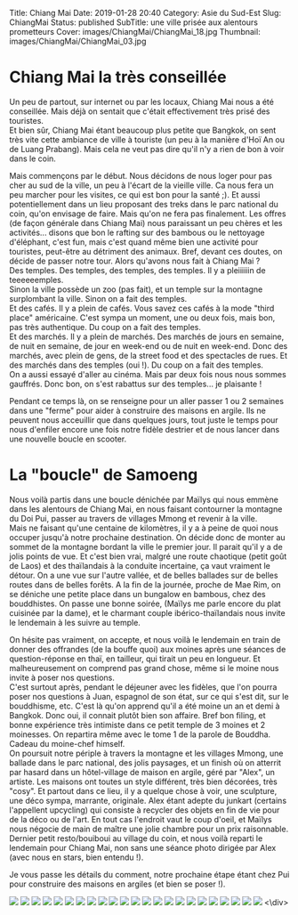 Title: Chiang Mai
Date: 2019-01-28 20:40
Category: Asie du Sud-Est
Slug: ChiangMai
Status: published
SubTitle: une ville prisée aux alentours prometteurs
Cover: images/ChiangMai/ChiangMai_18.jpg
Thumbnail: images/ChiangMai/ChiangMai_03.jpg

# Chiang Mai la très conseillée
Un peu de partout, sur internet ou par les locaux, Chiang Mai nous a été conseillée. Mais déjà on sentait que c'était effectivement très prisé des touristes.  
Et bien sûr, Chiang Mai étant beaucoup plus petite que Bangkok, on sent très vite cette ambiance de ville à touriste (un peu à la manière d'Hoï An ou de Luang Prabang). Mais cela ne veut pas dire qu'il n'y a rien de bon à voir dans le coin.  

Mais commençons par le début. Nous décidons de nous loger pour pas cher au sud de la ville, un peu à l'écart de la vieille ville. Ca nous fera un peu marcher pour les visites, ce qui est bon pour la santé ;). Et aussi potentiellement dans un lieu proposant des treks dans le parc national du coin, qu'on envisage de faire. Mais qu'on ne fera pas finalement. Les offres (de façon générale dans Chiang Mai) nous paraissant un peu chères et les activités... disons que bon le rafting sur des bambous ou le nettoyage d'éléphant, c'est fun, mais c'est quand même bien une activité pour touristes, peut-être au détriment des animaux. Bref, devant ces doutes, on décide de passer notre tour.
Alors qu'avons nous fait à Chiang Mai ?  
Des temples. Des temples, des temples, des temples. Il y a pleiiiiiin de teeeeeemples.  
Sinon la ville possède un zoo (pas fait), et un temple sur la montagne surplombant la ville. Sinon on a fait des temples.  
Et des cafés. Il y a plein de cafés. Vous savez ces cafés à la mode "third place" américaine. C'est sympa un moment, une ou deux fois, mais bon, pas très authentique. Du coup on a fait des temples.  
Et des marchés. Il y a plein de marchés. Des marchés de jours en semaine, de nuit en semaine, de jour en week-end ou de nuit en week-end. Donc des marchés, avec plein de gens, de la street food et des spectacles de rues. Et des marchés dans des temples (oui !). Du coup on a fait des temples.  
On a aussi essayé d'aller au cinéma. Mais par deux fois nous nous sommes gauffrés. Donc bon, on s'est rabattus sur des temples... je plaisante !  

Pendant ce temps là, on se renseigne pour un aller passer 1 ou 2 semaines dans une "ferme" pour aider à construire des maisons en argile. Ils ne peuvent nous acceuillir que dans quelques jours, tout juste le temps pour nous d'enfiler encore une fois notre fidèle destrier et de nous lancer dans une nouvelle boucle en scooter.

# La "boucle" de Samoeng
Nous voilà partis dans une boucle dénichée par Maïlys qui nous emmène dans les alentours de Chiang Mai, en nous faisant contourner la montagne du Doi Pui, passer au travers de villages Mmong et revenir à la ville.  
Mais ne faisant qu'une centaine de kilomètres, il y a à peine de quoi nous occuper jusqu'à notre prochaine destination. On décide donc de monter au sommet de la montagne bordant la ville le premier jour. Il parait qu'il y a de jolis points de vue. Et c'est bien vrai, malgré une route chaotique (petit goût de Laos) et des thaïlandais à la conduite incertaine, ça vaut vraiment le détour. On a une vue sur l'autre vallée, et de belles ballades sur de belles routes dans de belles forêts.
A la fin de la journée, proche de Mae Rim, on se déniche une petite place dans un bungalow en bambous, chez des bouddhistes. On passe une bonne soirée, (Maïlys me parle encore du plat cuisinée par la dame), et le charmant couple ibérico-thaïlandais nous invite le lendemain à les suivre au temple.

On hésite pas vraiment, on accepte, et nous voilà le lendemain en train de donner des offrandes (de la bouffe quoi) aux moines après une séances de question-réponse en thaï, en tailleur, qui tirait un peu en longueur. Et malheureusement on comprend pas grand chose, même si le moine nous invite à poser nos questions.  
C'est surtout après, pendant le déjeuner avec les fidèles, que l'on pourra poser nos questions à Juan, espagnol de son état, sur ce qui s'est dit, sur le bouddhisme, etc. C'est là qu'on apprend qu'il a été moine un an et demi à Bangkok. Donc oui, il connait plutôt bien son affaire. Bref bon filing, et bonne expérience très intimiste dans ce petit temple de 3 moines et 2 moinesses. On repartira même avec le tome 1 de la parole de Bouddha. Cadeau du moine-chef himself.  
On poursuit notre périple à travers la montagne et les villages Mmong, une ballade dans le parc national, des jolis paysages, et un finish où on atterrit par hasard dans un hôtel-village de maison en argile, géré par "Alex", un artiste. Les maisons ont toutes un style différent, très bien décorées, très "cosy". Et partout dans ce lieu, il y a quelque chose à voir, une sculpture, une déco sympa, marrante, originale. Alex étant adepte du junkart (certains l'appellent upcycling) qui consiste à recycler des objets en fin de vie pour de la déco ou de l'art. En tout cas l'endroit vaut le coup d'oeil, et Maïlys nous négocie de main de maître une jolie chambre pour un prix raisonnable.  
Dernier petit resto/bouiboui au village du coin, et nous voilà reparti le lendemain pour Chiang Mai, non sans une séance photo dirigée par Alex (avec nous en stars, bien entendu !).

Je vous passe les détails du comment, notre prochaine étape étant chez Pui pour construire des maisons en argiles (et bien se poser !).



<div class="galleria" style="margin:auto">
    <img src="images/ChiangMai/ChiangMai_00.jpg" data-description="Un temple sur les hauteurs de Chiang Mai">
    <img src="images/ChiangMai/ChiangMai_01.jpg" data-description="Un temple de Chiang Mai">
    <img src="images/ChiangMai/ChiangMai_02.jpg" data-description="Un temple a Chiang Mai">
    <img src="images/ChiangMai/ChiangMai_03.jpg" data-description="Un temple a Chaing Mai">
    <img src="images/ChiangMai/ChiangMai_04.jpg">
    <img src="images/ChiangMai/ChiangMai_05.jpg" data-description="La porte sud de la ville... avec ma jolie femme devant">
    <img src="images/ChiangMai/ChiangMai_06.jpg">
    <img src="images/ChiangMai/ChiangMai_07.jpg" data-description="Des moines dans temple de Chiang Mai">
    <img src="images/ChiangMai/ChiangMai_08.jpg" data-description="Un temple de Chiang Mai">
    <img src="images/ChiangMai/ChiangMai_09.jpg" data-description="Un temple de Chiang Mai">
    <img src="images/ChiangMai/ChiangMai_10.jpg" data-description="Un temple de Chiang Mai">
    <img src="images/ChiangMai/ChiangMai_11.jpg" data-description="Un temple de Chiang Mai">
    <img src="images/ChiangMai/ChiangMai_12.jpg" data-description="Un temple de Chiang Mai">
    <img src="images/ChiangMai/ChiangMai_13.jpg" data-description="Le fameux Doi Suthep, un temple sur les hauteurs de Chiang Mai">
    <img src="images/ChiangMai/ChiangMai_14.jpg" data-description="Une cascade du parc national">
    <img src="images/ChiangMai/ChiangMai_15.jpg" data-description="Vue du fameux parc national">
    <img src="images/ChiangMai/ChiangMai_16.jpg" data-description="Enfin arrivés au sommet">
    <img src="images/ChiangMai/ChiangMai_17.jpg" data-description="Une des jolies chemins à arpenter sur le Doi Pui">
    <img src="images/ChiangMai/ChiangMai_18.jpg" data-description="La vue depuis le Doi Pui">
    <img src="images/ChiangMai/ChiangMai_19.jpg" data-description="Le village de maison d'argile d'Ale">
    <img src="images/ChiangMai/ChiangMai_20.jpg" data-description="Un exemple d'habitation">
    <img src="images/ChiangMai/ChiangMai_21.jpg" data-description="BOUH !">
    <img src="images/ChiangMai/ChiangMai_22.jpg" data-description="Pitite fleur">
<\div>
<script>
	(function() { 
            Galleria.loadTheme('https://cdnjs.cloudflare.com/ajax/libs/galleria/1.5.7/themes/classic/galleria.classic.min.js');
            Galleria.run('.galleria');
        }());
</script>
